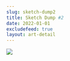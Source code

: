 ```yaml
---
slug: sketch-dump2
title: Sketch Dump #2
date: 2022-01-01
excludefeed: true
layout: art-detail
---
```

![](/art/sketch-dump2.webp)
